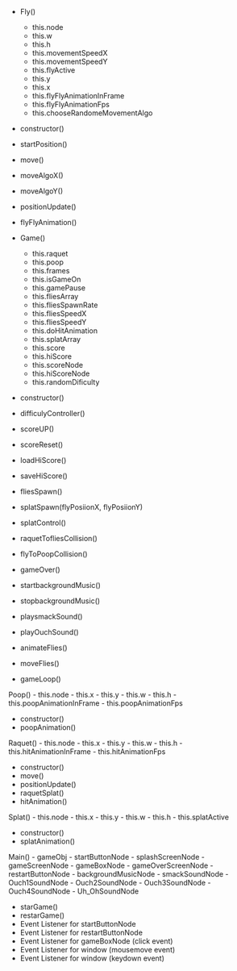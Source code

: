 - Fly()
    - this.node
    - this.w
    - this.h
    - this.movementSpeedX
    - this.movementSpeedY
    - this.flyActive
    - this.y
    - this.x
    - this.flyFlyAnimationInFrame
    - this.flyFlyAnimationFps
    - this.chooseRandomeMovementAlgo
- constructor()
- startPosition()
- move()
- moveAlgoX()
- moveAlgoY()
- positionUpdate()
- flyFlyAnimation()

- Game()
    - this.raquet
    - this.poop
    - this.frames
    - this.isGameOn
    - this.gamePause
    - this.fliesArray
    - this.fliesSpawnRate
    - this.fliesSpeedX
    - this.fliesSpeedY
    - this.doHitAnimation
    - this.splatArray
    - this.score
    - this.hiScore
    - this.scoreNode
    - this.hiScoreNode
    - this.randomDificulty
- constructor()
- difficulyController()
- scoreUP()
- scoreReset()
- loadHiScore()
- saveHiScore()
- fliesSpawn()
- splatSpawn(flyPosiionX, flyPosiionY)
- splatControl()
- raquetTofliesCollision()
- flyToPoopCollision()
- gameOver()
- startbackgroundMusic()
- stopbackgroundMusic()
- playsmackSound()
- playOuchSound()
- animateFlies()
- moveFlies()
- gameLoop()

Poop()
    - this.node
    - this.x
    - this.y
    - this.w
    - this.h
    - this.poopAnimationInFrame
    - this.poopAnimationFps
- constructor()
- poopAnimation()

Raquet()
    - this.node
    - this.x
    - this.y
    - this.w
    - this.h
    - this.hitAnimationInFrame
    - this.hitAnimationFps
- constructor()
- move()
- positionUpdate()
- raquetSplat()
- hitAnimation()

Splat()
    - this.node
    - this.x
    - this.y
    - this.w
    - this.h
    - this.splatActive
- constructor()
- splatAnimation()

Main()
    - gameObj
    - startButtonNode
    - splashScreenNode
    - gameScreenNode
    - gameBoxNode
    - gameOverScreenNode
    - restartButtonNode
    - backgroundMusicNode
    - smackSoundNode
    - Ouch1SoundNode
    - Ouch2SoundNode
    - Ouch3SoundNode
    - Ouch4SoundNode
    - Uh_OhSoundNode
- starGame()
- restarGame()
- Event Listener for startButtonNode
- Event Listener for restartButtonNode
- Event Listener for gameBoxNode (click event)
- Event Listener for window (mousemove event)
- Event Listener for window (keydown event)